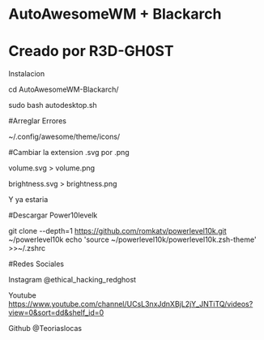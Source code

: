 # AutoAwesomeWM + Blackarch

# Creado por R3D-GH0ST

Instalacion 

cd AutoAwesomeWM-Blackarch/

sudo bash autodesktop.sh

#Arreglar Errores

~/.config/awesome/theme/icons/

#Cambiar la extension .svg por .png

volume.svg > volume.png

brightness.svg > brightness.png

Y ya estaria 

#Descargar Power10levelk

git clone --depth=1 https://github.com/romkatv/powerlevel10k.git ~/powerlevel10k
echo 'source ~/powerlevel10k/powerlevel10k.zsh-theme' >>~/.zshrc

#Redes Sociales

Instagram @ethical_hacking_redghost

Youtube https://www.youtube.com/channel/UCsL3nxJdnXBjL2jY_JNTiTQ/videos?view=0&sort=dd&shelf_id=0

Github @Teoriaslocas
